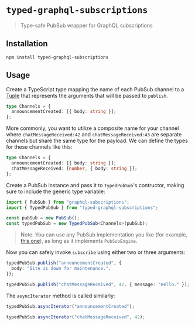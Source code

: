 # `typed-graphql-subscriptions`

> Type-safe PubSub wrapper for GraphQL subscriptions

## Installation

```
npm install typed-graphql-subscriptions
```

## Usage

Create a TypeScript type mapping the name of each PubSub channel to a [Tuple](https://www.typescriptlang.org/docs/handbook/release-notes/typescript-1-3.html#tuple-types) that represents the arguments that will be passed to `publish`.

```ts
type Channels = {
  announcementCreated: [{ body: string }];
};
```

More commonly, you want to utilize a composite name for your channel where `chatMessageReceived:42` and `chatMessageReceived:43` are separate channels but share the same type for the payload. We can define the types for these channels like this:

```ts
type Channels = {
  announcementCreated: [{ body: string }];
  chatMessageReceived: [number, { body: string }];
};
```

Create a PubSub instance and pass it to `TypedPubSub`'s contructor, making sure to include the generic type variable:

```ts
import { PubSub } from "graphql-subscriptions";
import { TypedPubSub } from "typed-graphql-subscriptions";

const pubSub = new PubSub();
const typedPubSub = new TypedPubSub<Channels>(pubSub);
```

> Note: You can use any PubSub implementation you like (for example, [this one](https://github.com/Surnet/graphql-amqp-subscriptions)), as long as it implements `PubSubEngine`.

Now you can safely invoke `subscribe` using either two or three arguments:

```ts
typedPubSub.publish("announcementCreated", {
  body: "Site is down for maintenance.",
});

typedPubSub.publish("chatMessageReceived", 42, { message: "Hello." });
```

The `asyncIterator` method is called similarly:

```ts
typedPubSub.asyncIterator("announcementCreated");

typedPubSub.asyncIterator("chatMessageReceived", 42);
```
